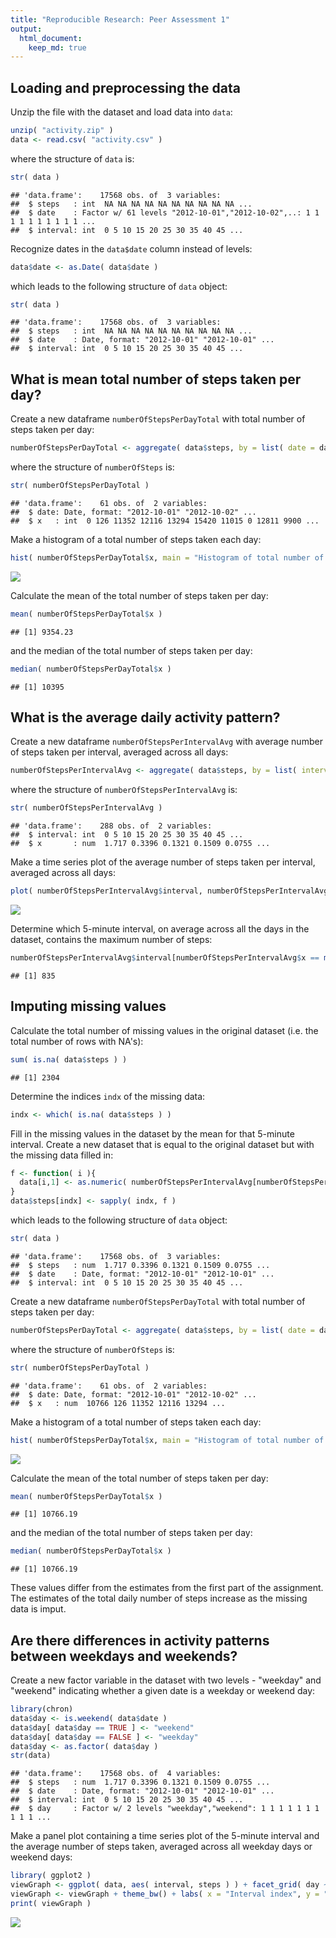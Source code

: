 ```yaml
---
title: "Reproducible Research: Peer Assessment 1"
output: 
  html_document:
    keep_md: true
---
```



## Loading and preprocessing the data
Unzip the file with the dataset and load data into `data`:

```r
unzip( "activity.zip" )
data <- read.csv( "activity.csv" )
```

where the structure of `data` is:

```r
str( data )
```

```
## 'data.frame':	17568 obs. of  3 variables:
##  $ steps   : int  NA NA NA NA NA NA NA NA NA NA ...
##  $ date    : Factor w/ 61 levels "2012-10-01","2012-10-02",..: 1 1 1 1 1 1 1 1 1 1 ...
##  $ interval: int  0 5 10 15 20 25 30 35 40 45 ...
```

Recognize dates in the `data$date` column instead of levels:

```r
data$date <- as.Date( data$date )
```
which leads to the following structure of `data` object:

```r
str( data )
```

```
## 'data.frame':	17568 obs. of  3 variables:
##  $ steps   : int  NA NA NA NA NA NA NA NA NA NA ...
##  $ date    : Date, format: "2012-10-01" "2012-10-01" ...
##  $ interval: int  0 5 10 15 20 25 30 35 40 45 ...
```


## What is mean total number of steps taken per day?
Create a new dataframe `numberOfStepsPerDayTotal` with total number of steps taken per day:

```r
numberOfStepsPerDayTotal <- aggregate( data$steps, by = list( date = data$date ), FUN = sum, na.rm = TRUE )
```

where the structure of `numberOfSteps` is:

```r
str( numberOfStepsPerDayTotal )
```

```
## 'data.frame':	61 obs. of  2 variables:
##  $ date: Date, format: "2012-10-01" "2012-10-02" ...
##  $ x   : int  0 126 11352 12116 13294 15420 11015 0 12811 9900 ...
```

Make a histogram of a total number of steps taken each day:

```r
hist( numberOfStepsPerDayTotal$x, main = "Histogram of total number of steps taken each day", xlab = "Total number of steps taken each day" )
```

![](PA1_template_files/figure-html/unnamed-chunk-7-1.png)<!-- -->

Calculate the mean of the total number of steps taken per day:

```r
mean( numberOfStepsPerDayTotal$x )
```

```
## [1] 9354.23
```

and the median of the total number of steps taken per day:

```r
median( numberOfStepsPerDayTotal$x )
```

```
## [1] 10395
```


## What is the average daily activity pattern?
Create a new dataframe `numberOfStepsPerIntervalAvg` with average number of steps taken per interval, averaged across all days:

```r
numberOfStepsPerIntervalAvg <- aggregate( data$steps, by = list( interval = data$interval ), FUN = mean, na.rm = TRUE )
```

where the structure of `numberOfStepsPerIntervalAvg` is:

```r
str( numberOfStepsPerIntervalAvg )
```

```
## 'data.frame':	288 obs. of  2 variables:
##  $ interval: int  0 5 10 15 20 25 30 35 40 45 ...
##  $ x       : num  1.717 0.3396 0.1321 0.1509 0.0755 ...
```

Make a time series plot of the average number of steps taken per interval, averaged across all days:

```r
plot( numberOfStepsPerIntervalAvg$interval, numberOfStepsPerIntervalAvg$x, type = "l", main = "Average number of steps taken per interval,\n averaged across all days", xlab = "Interval index", ylab = "Average number of steps taken per interval" )
```

![](PA1_template_files/figure-html/unnamed-chunk-12-1.png)<!-- -->

Determine which 5-minute interval, on average across all the days in the dataset, contains the maximum number of steps:

```r
numberOfStepsPerIntervalAvg$interval[numberOfStepsPerIntervalAvg$x == max( numberOfStepsPerIntervalAvg$x )]
```

```
## [1] 835
```


## Imputing missing values
Calculate the total number of missing values in the original dataset (i.e. the total number of rows with NA's):

```r
sum( is.na( data$steps ) )
```

```
## [1] 2304
```

Determine the indices `indx` of the missing data:

```r
indx <- which( is.na( data$steps ) )
```

Fill in the missing values in the dataset by the mean for that 5-minute interval. Create a new dataset that is equal to the original dataset but with the missing data filled in:

```r
f <- function( i ){
  data[i,1] <- as.numeric( numberOfStepsPerIntervalAvg[numberOfStepsPerIntervalAvg[,1] == data[i,3],2] )
}
data$steps[indx] <- sapply( indx, f )
```

which leads to the following structure of `data` object:

```r
str( data )
```

```
## 'data.frame':	17568 obs. of  3 variables:
##  $ steps   : num  1.717 0.3396 0.1321 0.1509 0.0755 ...
##  $ date    : Date, format: "2012-10-01" "2012-10-01" ...
##  $ interval: int  0 5 10 15 20 25 30 35 40 45 ...
```


Create a new dataframe `numberOfStepsPerDayTotal` with total number of steps taken per day:

```r
numberOfStepsPerDayTotal <- aggregate( data$steps, by = list( date = data$date ), FUN = sum )
```

where the structure of `numberOfSteps` is:

```r
str( numberOfStepsPerDayTotal )
```

```
## 'data.frame':	61 obs. of  2 variables:
##  $ date: Date, format: "2012-10-01" "2012-10-02" ...
##  $ x   : num  10766 126 11352 12116 13294 ...
```

Make a histogram of a total number of steps taken each day:

```r
hist( numberOfStepsPerDayTotal$x, main = "Histogram of total number of steps taken each day", xlab = "Total number of steps taken each day" )
```

![](PA1_template_files/figure-html/unnamed-chunk-20-1.png)<!-- -->

Calculate the mean of the total number of steps taken per day:

```r
mean( numberOfStepsPerDayTotal$x )
```

```
## [1] 10766.19
```

and the median of the total number of steps taken per day:

```r
median( numberOfStepsPerDayTotal$x )
```

```
## [1] 10766.19
```
These values differ from the estimates from the first part of the assignment. The estimates of the total daily number of steps increase as the missing data is imput.
 

## Are there differences in activity patterns between weekdays and weekends?
Create a new factor variable in the dataset with two levels - "weekday" and "weekend" indicating whether a given date is a weekday or weekend day:

```r
library(chron)
data$day <- is.weekend( data$date )
data$day[ data$day == TRUE ] <- "weekend"
data$day[ data$day == FALSE ] <- "weekday"
data$day <- as.factor( data$day )
str(data)
```

```
## 'data.frame':	17568 obs. of  4 variables:
##  $ steps   : num  1.717 0.3396 0.1321 0.1509 0.0755 ...
##  $ date    : Date, format: "2012-10-01" "2012-10-01" ...
##  $ interval: int  0 5 10 15 20 25 30 35 40 45 ...
##  $ day     : Factor w/ 2 levels "weekday","weekend": 1 1 1 1 1 1 1 1 1 1 ...
```

Make a panel plot containing a time series plot of the 5-minute interval and the average number of steps taken, averaged across all weekday days or weekend days:

```r
library( ggplot2 )
viewGraph <- ggplot( data, aes( interval, steps ) ) + facet_grid( day ~. ) + stat_summary( fun.y = mean, geom = "line")
viewGraph <- viewGraph + theme_bw() + labs( x = "Interval index", y = "Average number of steps taken per interval", title = "Average number of steps taken per interval on weekdays and weekend days" )
print( viewGraph )
```

![](PA1_template_files/figure-html/unnamed-chunk-24-1.png)<!-- -->
